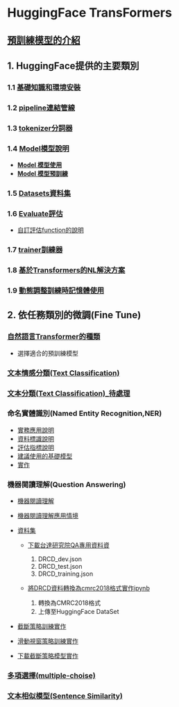 # HuggingFace TransFormers
## [預訓練模型的介紹](./預訓練模型的一些基礎知識)
## 1. HuggingFace提供的主要類別
### 1.1 [基礎知識和環境安裝](./環境安裝)
### 1.2 [pipeline連結管線](./pipeline/)
### 1.3 [tokenizer分詞器](./tokenizer/)
### 1.4 [Model模型說明](./model/)
- [**Model 模型使用**](./model/example.md)
- [**Model 模型預訓練**](./model/pretrain.md)
### 1.5 [Datasets資料集](./datasets/)
### 1.6 [Evaluate評估](./evaluate/)
- [自訂評估function的說明](./evaluate/自訂評估function的說明.md)
### 1.7 [trainer訓練器](./trainer/)
### 1.8 [基於Transformers的NL解決方案](./基於Transformers的NL解決方案)
### 1.9 [動態調整訓練時記憶體使用](./動態調整訓練時記憶體使用)

## 2. 依任務類別的微調(Fine Tune)
### [自然語言Transformer的種類](./實戰運用/選擇適合的預訓練模型)
- 選擇適合的預訓練模型
### [文本情感分類(Text Classification)](./實戰運用/情感分析)
### [文本分類(Text Classification)_待處理](./實戰運用/text_classification)

### 命名實體識別(Named Entity Recognition,NER)
- [實務應用說明](./實戰運用/NER/實務運用說明.md)
- [資料標識說明](./實戰運用/NER/資料標示說明.md)
- [評估指標說明](./實戰運用/NER/評估指標說明.md)
- [建議使用的基礎模型](./實戰運用/NER/建議使用的基礎模型.md)
- [實作](./實戰運用/NER)

### 機器閱讀理解(Question Answering)
- [機器閱讀理解](./實戰運用/QuestionAnswering/什麼是機器閱讀理解.md)

- [機器閱讀理解應用情境](./實戰運用/QuestionAnswering/機器閱讀理解應用情境.md)

- [資料集](./實戰運用/QuestionAnswering/資料集說明.md)

	- [下載台達研究院QA專用資料資](https://github.com/DRCKnowledgeTeam/DRCD)  
		1. DRCD_dev.json  
		2. DRCD_test.json  
		3. DRCD_training.json

	- [將DRCD資料轉換為cmrc2018格式實作ipynb](./實戰運用/QuestionAnswering/DRCD資料集轉換為CMRC2018/將DRCD資料轉換為cmrc2018格式.ipynb)  
		1. 轉換為CMRC2018格式
		2. 上傳至HuggingFace DataSet

- [截斷策略訓練實作](./實戰運用/QuestionAnswering/載斷策略實作)

- [滑動視窗策略訓練實作](./實戰運用/QuestionAnswering/滑動策略實作)

- [下載截斷策略模型實作](./實戰運用/QuestionAnswering/載斷策略實作/下載模型實作.ipynb)

### [多項選擇(multiple-choise)](./實戰運用/多項選擇)

### [文本相似模型(Sentence Similarity)](./實戰運用/文本相似)





 














